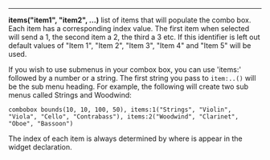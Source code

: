 <a name="items"><h3 style="padding-top: 40px; margin-top: 40px;"></h3></a>
_____________________________
**items("item1", "item2", ...)** list of items that will populate the combo box. Each item has a corresponding index value. The first item when selected will send a 1, the second item a 2, the third a 3 etc. If this identifier is left out default values of "Item 1", "Item  2", "Item  3", "Item 4" and "Item 5" will be used.  

If you wish to use submenus in your combox box, you can use 'items:' followed by a number or a string. The first string you pass to `item:..()` will be the sub menu heading. For example, the following will create two sub menus called Strings and Woodwind:

`combobox bounds(10, 10, 100, 50), items:1("Strings", "Violin", "Viola", "Cello", "Contrabass"), items:2("Woodwind", "Clarinet", "Oboe", "Bassoon")`

The index of each item is always determined by where is appear in the widget declaration.  

<!--UPDATE WIDGET_IN_CSOUND
    SIdent sprintf "items(\"Text%d\", \"Text%d\", \"Text%d\", \"Text%d\") ", rnd(100), rnd(100), rnd(100), rnd(100)
    SIdentifier strcat SIdentifier, SIdent
-->